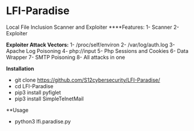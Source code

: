 # LFI-Paradise
Local File Inclusion Scanner and Exploiter
****Features:
1- Scanner
2- Exploiter

**Exploiter Attack Vectors:**
1- /proc/self/environ
2- /var/log/auth.log
3- Apache Log Poisoning
4- php://input
5- Php Sessions and Cookies
6- Data Wrapper
7- SMTP Poisoning
8- All attacks in one

**Installation**
- git clone https://github.com/S12cybersecurity/LFI-Paradise/
- cd LFI-Paradise
- pip3 install pyfiglet
- pip3 install SimpleTelnetMail

**Usage
- python3 lfi.paradise.py
